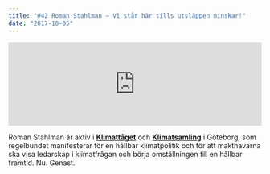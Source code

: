 ```yaml
---
title: "#42 Roman Stahlman – Vi står här tills utsläppen minskar!"
date: "2017-10-05"
---
```


<iframe src="https://w.soundcloud.com/player/?url=https%3A//api.soundcloud.com/tracks/343505712&amp;color=ff5500&amp;auto_play=false&amp;hide_related=false&amp;show_comments=true&amp;show_user=true&amp;show_reposts=false" width="100%" height="166" frameborder="no" scrolling="no"></iframe>

Roman Stahlman är aktiv i **[Klimattåget](http://www.klimatsamling.se/4-2/aktiviteter/klimattaget/)** och **[Klimatsamling](http://www.klimatsamling.se/)** i Göteborg, som regelbundet manifesterar för en hållbar klimatpolitik och för att makthavarna ska visa ledarskap i klimatfrågan och börja omställningen till en hållbar framtid. Nu. Genast.

